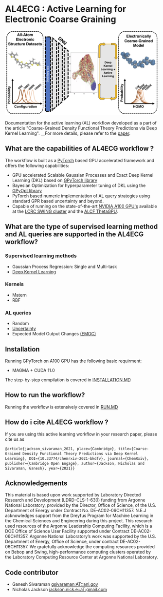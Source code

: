 # AL4ECG : Active Learning for Electronic Coarse Graining 

<img src='./IMG/AL4ECG.png' alt='AL4ECG.'></img>

Documentation for the active learning (AL) workflow developed as a part of the article "Coarse-Grained Density Functional Theory Predictions via Deep Kernel Learning". 
__For more details, please refer to the [paper](https://chemrxiv.org/engage/chemrxiv/article-details/615c76ae7d3da5aa28edb9fb).



## What are the capabilities of AL4ECG workflow ?

The workflow is built as a [PyTorch](https://pytorch.org) based GPU accelerated framework and offers the following capabilities:

* GPU accelerated Scalable Gaussian Processes and Exact Deep Kernel Learning (DKL) based on [GPyTorch library](https://gpytorch.ai)
* Bayesian Optimization for hyperparameter tuning of  DKL using the [GPyOpt library](https://github.com/SheffieldML/GPyOpt)
* PyTorch based numeric implementation of AL query strategies using standard GPR based uncertainty and beyond.
* Capable of running on the state-of-the-art [NVIDIA A100 GPU's](https://www.nvidia.com/en-us/data-center/a100/) available at the [LCRC SWING cluster](https://www.lcrc.anl.gov/systems/resources/swing/) and the [ALCF ThetaGPU](https://www.alcf.anl.gov/support-center/theta/theta-thetagpu-overview#theta-gpu).


## What are the type of  supervised learning method  and  AL queries are supported in the  AL4ECG workflow?

###  Supervised learning methods
* Gaussian Process Regression: Single and Multi-task
* [Deep Kernel Learning](http://proceedings.mlr.press/v51/wilson16.html) 

### Kernels
* Matern 
* RBF

### AL queries
* Random 
* [Uncertainty](https://link.springer.com/article/10.1007/s11263-009-0268-3) 
* Expected Model Output Changes [(EMOC)](https://link.springer.com/chapter/10.1007/978-3-319-10593-2_37)

## Installation 

Running GPyTorch on A100 GPU has the following basic requirment:

* MAGMA + CUDA 11.0


The step-by-step compilation is covered in [INSTALLATION.MD](https://github.com/TheJacksonLab/ECG_ActiveLearning/blob/main/INSTALLATION.MD)


## How to run the workflow?

Running the workflow is extensively covered in [RUN.MD](https://github.com/TheJacksonLab/ECG_ActiveLearning/blob/main/RUN.MD)

## How do i cite AL4ECG workflow ?

If you are using this active learning workflow  in your research paper, please cite us as
```
@article{jackson_sivaraman_2021, place={Cambridge}, title={Coarse-Grained Density Functional Theory Predictions via Deep Kernel Learning}, DOI={10.33774/chemrxiv-2021-bkdfv}, journal={ChemRxiv}, publisher={Cambridge Open Engage}, author={Jackson, Nicholas and Sivaraman, Ganesh}, year={2021}}
```

## Acknowledgements
This material is based upon work supported by Laboratory Directed Research and Development (LDRD-CLS-1-630) funding from Argonne National Laboratory, provided by the Director, Office of Science, of the U.S. Department of Energy under Contract No. DE-AC02-06CH11357. N.E.J acknowledges support from the Dreyfus Program for Machine Learning in the Chemical Sciences and Engineering during this project. This research used resources of the Argonne Leadership Computing Facility, which is a DOE Office of Science User Facility supported under Contract DE-AC02-06CH11357. Argonne National Laboratory’s work was supported by the U.S. Department of Energy, Office of Science, under contract DE-AC02-06CH11357.  We gratefully acknowledge the computing resources provided on Bebop and  Swing,  high-performance computing clusters operated by the Laboratory Computing Resource Center at Argonne National Laboratory.

## Code contributor
* Ganesh Sivaraman <gsivaraman:AT::anl.gov>
* Nicholas Jackson <jackson.nick.e::aT:gmail.com>
